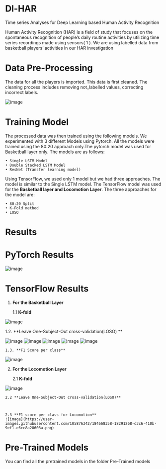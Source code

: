 # Dl-HAR
Time series Analyses for Deep Learning based Human Activity Recognition

Human Activity Recognition (HAR) is a field of study that focuses on the spontaneous recognition of
people’s daily routine activities by utilizing time series recordings made using sensors( 1 ). We are
using labelled data from basketball players’ activities in our HAR investigation

# Data Pre-Processing
The data for all the players is imported. This data is first cleaned. The cleaning process includes
removing not_labelled values, correcting incorrect labels.

![image](https://user-images.githubusercontent.com/105876342/184662002-817070a2-530f-42a6-8dc5-56de485e24ac.png)

# Training Model

The processed data was then trained using the following models. We experimented with 3 different
Models using Pytorch. All the models were trained using the 80:20 approach only.The pytorch model was used for Basketball layer only. The models are as follows:

    • Single LSTM Model 
    • Double Stacked LSTM Model
    • ResNet (Transfer learning model) 

Using TensorFlow, we used only 1 model but we had three approaches. The model is similar to the Single LSTM model. The TensorFlow model was used for the **Basketball layer and Locomotion Layer**. The three approaches for the model are:
    
    • 80:20 Split
    • K-Fold method
    • LOSO
    
 # Results
 # PyTorch Results
 
![image](https://user-images.githubusercontent.com/105876342/184664947-b3731b41-7dc4-4cf1-a6f6-1abf59c224c1.png)

# TensorFlow Results
1. **For the Basketball Layer**
    
    1.1 **K-fold**



![image](https://user-images.githubusercontent.com/105876342/184665277-8ffb2123-5b3b-43e3-8d75-1730a20f08ff.png)

   
   1.2. **Leave One-Subject-Out cross-validation(LOSO) **
    
    
    
![image](https://user-images.githubusercontent.com/105876342/184665337-fa63a868-de70-45e5-b6c0-eff5bee8ae90.png)
![image](https://user-images.githubusercontent.com/105876342/184665373-49735558-ffce-47c2-8be3-80355eee129c.png)
![image](https://user-images.githubusercontent.com/105876342/184665423-a6de2b76-4aa0-43ff-a83f-4ccb80e42fd7.png)
![image](https://user-images.githubusercontent.com/105876342/184665995-2070c8d1-54ed-45f6-b477-d7aaefb6702f.png)
![image](https://user-images.githubusercontent.com/105876342/184666016-794bbfcb-0f6a-440e-8a86-c83be5e52d69.png)

    1.3. **F1 Score per class**

![image](https://user-images.githubusercontent.com/105876342/184665107-d53aa9e7-2d16-4085-994e-5eedfa2ff8ea.png)


2. **For the Locomotion Layer**

    2.1 **K-fold**

![image](https://user-images.githubusercontent.com/105876342/184666591-4d2af903-28f6-45d7-9d87-2bbe9d5fc4cc.png)

    2.2 **Leave One-Subject-Out cross-validation(LOSO)**



    2.3 **F1 score per class for Locomotion**
    ![image](https://user-images.githubusercontent.com/105876342/184668358-18291268-d3c6-410b-9ef1-e6cc8a28603a.png)

    
# Pre-Trained Models
You can find all the pretrained models in the folder Pre-Trained models
